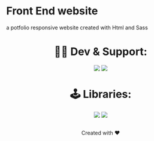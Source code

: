 # Front End website
a potfolio responsive website created with Html and Sass

##

<div align="center">

# 👨‍💻 Dev & Support:
<a href="https://facebook.com/AnasAssimi10/"><img src="https://img.shields.io/badge/@Anas%20Asimi-000000?style=flat&logo=messenger&logoColor=white?logoWidth=100"></a>
<a href="mailto:anas2020cr7@gmail.com"><img src="https://img.shields.io/badge/Email-FF0000?style=flat&logo=telegram&logoColor=white?logoWidth=100"></a>


##

# 🕹 Libraries:
<img src="https://img.shields.io/badge/Html-8000FF?style=flat&logo=github&logoColor=white?logoWidth=100">
<img src="https://img.shields.io/badge/Sass-8000FF?style=flat&logo=github&logoColor=white?logoWidth=100">

##

Created with ❤️
